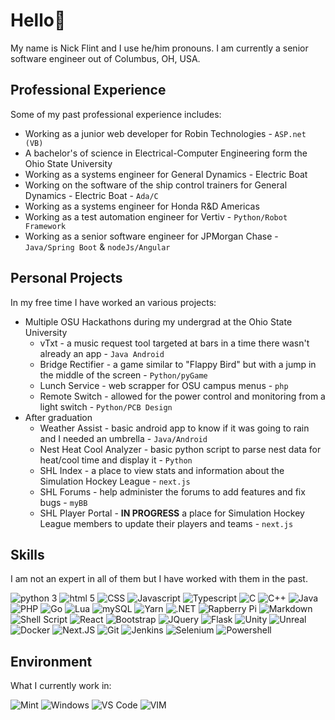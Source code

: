 # Hello👋

My name is Nick Flint and I use he/him pronouns.  I am currently a senior software engineer out of Columbus, OH, USA.  
## Professional Experience
Some of my past professional experience includes:
 - Working as a junior web developer for Robin Technologies - `ASP.net (VB)`
 - A bachelor's of science in Electrical-Computer Engineering form the Ohio State University
 - Working as a systems engineer for General Dynamics - Electric Boat
 - Working on the software of the ship control trainers for General Dynamics - Electric Boat - `Ada/C`
 - Working as a systems engineer for Honda R&D Americas
 - Working as a test automation engineer for Vertiv - `Python/Robot Framework`
 - Working as a senior software engineer for JPMorgan Chase - `Java/Spring Boot` & `nodeJs/Angular`

## Personal Projects
In my free time I have worked an various projects:
 - Multiple OSU Hackathons during my undergrad at the Ohio State University
	 - vTxt -  a music request tool targeted at bars in a time there wasn't already an app - `Java Android`
	 - Bridge Rectifier - a game similar to "Flappy Bird" but with a jump in the middle of the screen - `Python/pyGame`
	 - Lunch Service - web scrapper for OSU campus menus - `php`
	 - Remote Switch - allowed for the power control and monitoring from a light switch - `Python/PCB Design`
 - After graduation
	 - Weather Assist - basic android app to know if it was going to rain and I needed an umbrella - `Java/Android`
	 - Nest Heat Cool Analyzer - basic python script to parse nest data for heat/cool time and display it - `Python`
	 - SHL Index - a place to view stats and information about the Simulation Hockey League - `next.js`
	 - SHL Forums - help administer the forums to add features and fix bugs - `myBB`
	 - SHL Player Portal - **IN PROGRESS** a place for Simulation Hockey League members to update their players and teams - `next.js`

## Skills
I am not an expert in all of them but I have worked with them in the past.

![python 3](https://img.shields.io/badge/Python-FFD43B?style=for-the-badge&logo=python&logoColor=darkgreen) ![html 5](https://img.shields.io/badge/HTML5-E34F26?style=for-the-badge&logo=html5&logoColor=white) ![CSS](https://img.shields.io/badge/CSS-239120?&style=for-the-badge&logo=css3&logoColor=white) ![Javascript](https://img.shields.io/badge/JavaScript-323330?style=for-the-badge&logo=javascript&logoColor=F7DF1E) ![Typescript](https://img.shields.io/badge/TypeScript-007ACC?style=for-the-badge&logo=typescript&logoColor=white) ![C](https://img.shields.io/badge/C-00599C?style=for-the-badge&logo=c&logoColor=white) ![C++](https://img.shields.io/badge/C%2B%2B-00599C?style=for-the-badge&logo=c%2B%2B&logoColor=white) ![Java](https://img.shields.io/badge/Java-ED8B00?style=for-the-badge&logo=java&logoColor=white) ![PHP](https://img.shields.io/badge/PHP-777BB4?style=for-the-badge&logo=php&logoColor=white) ![Go](https://img.shields.io/badge/Go-00ADD8?style=for-the-badge&logo=go&logoColor=white) ![Lua](https://img.shields.io/badge/Lua-2C2D72?style=for-the-badge&logo=lua&logoColor=white) ![mySQL](https://img.shields.io/badge/MySQL-00000F?style=for-the-badge&logo=mysql&logoColor=white) ![Yarn](https://img.shields.io/badge/Yarn-2C8EBB?style=for-the-badge&logo=yarn&logoColor=white) ![.NET](https://img.shields.io/badge/.NET-5C2D91?style=for-the-badge&logo=dot-net&logoColor=white) ![Rapberry Pi](https://img.shields.io/badge/RASPBERRY%20PI-C51A4A.svg?&style=for-the-badge&logo=raspberry%20pi&logoColor=white) ![Markdown](https://img.shields.io/badge/Markdown-000000?style=for-the-badge&logo=markdown&logoColor=white) ![Shell Script](https://img.shields.io/badge/Shell_Script-121011?style=for-the-badge&logo=gnu-bash&logoColor=white) ![React](https://img.shields.io/badge/React-20232A?style=for-the-badge&logo=react&logoColor=61DAFB) ![Bootstrap](https://img.shields.io/badge/Bootstrap-563D7C?style=for-the-badge&logo=bootstrap&logoColor=white) ![JQuery](https://img.shields.io/badge/jQuery-0769AD?style=for-the-badge&logo=jquery&logoColor=white) ![Flask](https://img.shields.io/badge/Flask-000000?style=for-the-badge&logo=flask&logoColor=white) ![Unity](https://img.shields.io/badge/Unity-100000?style=for-the-badge&logo=unity&logoColor=white) ![Unreal](https://img.shields.io/badge/-Unreal%20Engine-313131?style=for-the-badge&logo=unreal-engine&logoColor=white) ![Docker](https://img.shields.io/badge/Docker-2CA5E0?style=for-the-badge&logo=docker&logoColor=white) ![Next.JS](https://img.shields.io/badge/next.js-000000?style=for-the-badge&logo=nextdotjs&logoColor=white) ![Git](https://img.shields.io/badge/Git-F05032?style=for-the-badge&logo=git&logoColor=white) ![Jenkins](https://img.shields.io/badge/Jenkins-D24939?style=for-the-badge&logo=Jenkins&logoColor=white) ![Selenium](https://img.shields.io/badge/Selenium-43B02A?style=for-the-badge&logo=Selenium&logoColor=white) ![Powershell](https://img.shields.io/badge/PowerShell-5391FE?style=for-the-badge&logo=PowerShell&logoColor=white)

## Environment
What I currently work in:

![Mint](https://img.shields.io/badge/Linux_Mint-87CF3E?style=for-the-badge&logo=linux-mint&logoColor=white) ![Windows](https://img.shields.io/badge/Windows-0078D6?style=for-the-badge&logo=windows&logoColor=white) ![VS Code](https://img.shields.io/badge/Visual_Studio_Code-0078D4?style=for-the-badge&logo=visual%20studio%20code&logoColor=white) ![VIM](https://img.shields.io/badge/VIM-%2311AB00.svg?&style=for-the-badge&logo=vim&logoColor=white)

